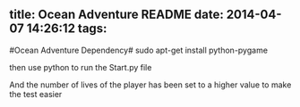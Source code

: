 title: Ocean Adventure README
date: 2014-04-07 14:26:12
tags:
---
#Ocean Adventure Dependency#
sudo apt-get install python-pygame

then use python to run the Start.py file

And the number of lives of the player has been set to a higher
value to make the test easier